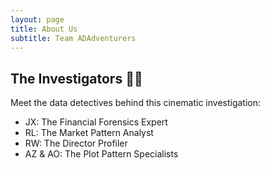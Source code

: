```yaml
---
layout: page
title: About Us
subtitle: Team ADAdventurers
---
```


## The Investigators 🧑‍🔬

Meet the data detectives behind this cinematic investigation:
- JX: The Financial Forensics Expert
- RL: The Market Pattern Analyst
- RW: The Director Profiler
- AZ & AO: The Plot Pattern Specialists

